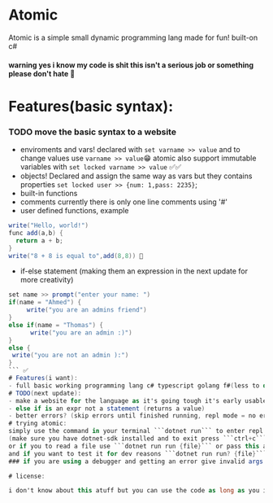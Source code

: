 # Atomic
Atomic is a simple small dynamic programming lang made for fun! built-on c#
#### warning yes i know my code is shit this isn't a serious job or something please don't hate 🥳

# Features(basic syntax):
### TODO move the basic syntax to a website

- enviroments and vars! declared with ```set varname >> value``` and to change values use ```varname >> value```😁
atomic also support immutable variables with ```set locked varname >> value``` ✅✅
- objects! Declared and assign the same way as vars but they contains properties ```set locked user >> {num: 1,pass: 2235}```;
- built-in functions
- comments currently there is only one line comments using '#'
- user defined functions, example
```cs
write("Hello, world!")
func add(a,b) {
  return a + b;
}
write("8 + 8 is equal to",add(8,8)) 🦜
```
- if-else statement (making them an expression in the next update for more creativity)
```cs
set name >> prompt("enter your name: ")
if(name = "Ahmed") {
     write("you are an admins friend")
}
else if(name = "Thomas") {
      write("you are an admin :)")
}
else {
 write("you are not an admin ):")
}
``` ✅
# Features(i want):
- full basic working programming lang c# typescript golang f#(less to do more) inspired syntax
# TODO(next update):
- make a website for the language as it's going tough it's early usable stage faster than i tough
- else if is an expr not a statement (returns a value)
- better errors? (skip errors until finished running, repl mode = no errors, better error locationing?)(already done that but it needs more work)
# trying atomic:
simply use the command in your terminal ```dotnet run``` to enter repl mode
(make sure you have dotnet-sdk installed and to exit press ```ctrl+c``` in your terminal)
or if you to read a file use ```dotnet run run {file}``` or pass this args using your debugger
and if you want to test it for dev reasons ```dotnet run run? {file}``` 
### if you are using a debugger and getting an error give invalid args (in vscode you can go to .vscode/launch.json and change ```args=[]``` to args=["random"]) (this is a bug i am too lazy to fix)

# license:

i don't know about this atuff but you can use the code as long as you inform me and give me credits i guess
